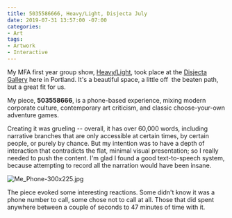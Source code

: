 ```yaml
---
title: 5035586666, Heavy/Light, Disjecta July
date: 2019-07-31 13:57:00 -07:00
categories:
- Art
tags:
- Artwork
- Interactive
---
```


My MFA first year group show, [Heavy/Light](https://web.archive.org/web/20141229073401/http://heavy-light.com/), took place at the [Disjecta Gallery](http://disjecta.org/) here in Portland. It's a beautiful space, a little off  the beaten path, but a great fit for us.

My piece, **503558666**, is a phone-based experience, mixing modern corporate culture, contemporary art criticism, and classic choose-your-own adventure games.

Creating it was grueling -- overall, it has over 60,000 words, including narrative branches that are only accessible at certain times, by certain people, or purely by chance. But my intention was to have a depth of interaction that contradicts the flat, minimal visual presentation; so I really needed to push the content. I'm glad I found a good text-to-speech system, because attempting to record all the narration would have been insane.

![Me_Phone-300x225.jpg](/uploads/Me_Phone-300x225.jpg)

The piece evoked some interesting reactions. Some didn't know it was a phone number to call, some chose not to call at all. Those that did spent anywhere between a couple of seconds to 47 minutes of time with it.
